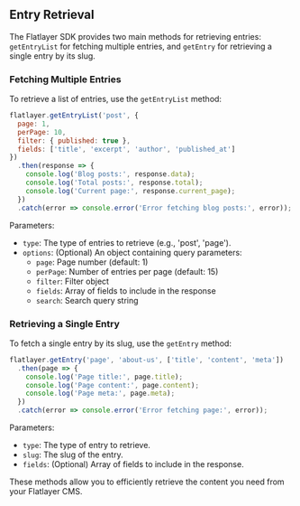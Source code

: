 ## Entry Retrieval

The Flatlayer SDK provides two main methods for retrieving entries: `getEntryList` for fetching multiple entries, and `getEntry` for retrieving a single entry by its slug.

### Fetching Multiple Entries

To retrieve a list of entries, use the `getEntryList` method:

```javascript
flatlayer.getEntryList('post', {
  page: 1,
  perPage: 10,
  filter: { published: true },
  fields: ['title', 'excerpt', 'author', 'published_at']
})
  .then(response => {
    console.log('Blog posts:', response.data);
    console.log('Total posts:', response.total);
    console.log('Current page:', response.current_page);
  })
  .catch(error => console.error('Error fetching blog posts:', error));
```

Parameters:
- `type`: The type of entries to retrieve (e.g., 'post', 'page').
- `options`: (Optional) An object containing query parameters:
    - `page`: Page number (default: 1)
    - `perPage`: Number of entries per page (default: 15)
    - `filter`: Filter object
    - `fields`: Array of fields to include in the response
    - `search`: Search query string

### Retrieving a Single Entry

To fetch a single entry by its slug, use the `getEntry` method:

```javascript
flatlayer.getEntry('page', 'about-us', ['title', 'content', 'meta'])
  .then(page => {
    console.log('Page title:', page.title);
    console.log('Page content:', page.content);
    console.log('Page meta:', page.meta);
  })
  .catch(error => console.error('Error fetching page:', error));
```

Parameters:
- `type`: The type of entry to retrieve.
- `slug`: The slug of the entry.
- `fields`: (Optional) Array of fields to include in the response.

These methods allow you to efficiently retrieve the content you need from your Flatlayer CMS.